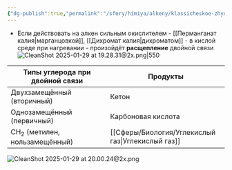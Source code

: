 ```yaml
---
{"dg-publish":true,"permalink":"/sfery/himiya/alkeny/klassicheskoe-zhyostkoe-okislenie-alkenov/","tags":["Алкены"]}
---
```


- Если действовать на алкен сильным окислителем - [[Перманганат калия\|марганцовкой]], [[Дихромат калия\|дихроматом]] - в кислой среде при нагревании - произойдёт **расщепление** двойной связи
![CleanShot 2025-01-29 at 19.28.31@2x.png|550](/img/user/%D0%90%D1%80%D1%85%D0%B8%D0%B2/%D0%9A%D1%8D%D1%88/CleanShot%202025-01-29%20at%2019.28.31@2x.png)

| Типы углерода при двойной связи          | Продукты           |
| ---------------------------------------- | ------------------ |
| Двухзамещённый (вторичный)               | Кетон              |
| Однозамещённый (первичный)               | Карбоновая кислота |
| CH<sub>2</sub> (метилен, нользамещённый) | [[Сферы/Биология/Углекислый газ\|Углекислый газ]] |
![CleanShot 2025-01-29 at 20.00.24@2x.png](/img/user/%D0%90%D1%80%D1%85%D0%B8%D0%B2/%D0%9A%D1%8D%D1%88/CleanShot%202025-01-29%20at%2020.00.24@2x.png) 